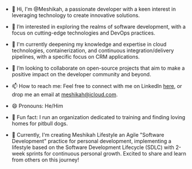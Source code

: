 - 👋 Hi, I'm @Meshikah, a passionate developer with a keen interest in leveraging technology to create innovative solutions.

- 👀 I’m interested in exploring the realms of software development, with a focus on cutting-edge technologies and DevOps practices.

- 🌱 I'm currently deepening my knowledge and expertise in cloud technologies, containerization, and continuous integration/delivery pipelines, with a specific focus on CRM applications.

- 💞️ I’m looking to collaborate on open-source projects that aim to make a positive impact on the developer community and beyond.

- 📫 How to reach me: Feel free to connect with me on LinkedIn [here](https://www.linkedin.com/in/meshikah), or drop me an email at [meshikah@icloud.com](mailto:meshikah@icloud.com).

- 😄 Pronouns: He/Him

- 🐶 Fun fact:  I run an organization dedicated to training and finding loving homes for pitbull dogs.

- 🚀 Currently, I'm creating Meshikah Lifestyle an Agile "Software Development" practice for personal development, implementing a lifestyle based on the Software Development Lifecycle (SDLC) with 2-week sprints for continuous personal growth. Excited to share and learn from others on this journey!
